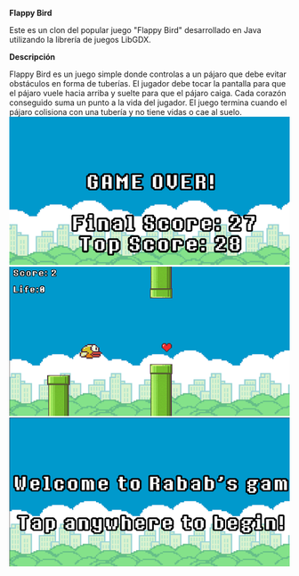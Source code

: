 **Flappy Bird**

Este es un clon del popular juego "Flappy Bird" desarrollado en Java utilizando la librería de juegos LibGDX.

**Descripción**

Flappy Bird es un juego simple donde controlas a un pájaro que debe evitar obstáculos en forma de tuberías. El jugador debe tocar la pantalla para que el pájaro vuele hacia arriba y suelte para que el pájaro caiga. Cada corazón conseguido suma un punto a la vida del jugador. El juego termina cuando el pájaro colisiona con una tubería y no tiene vidas o cae al suelo.
![Logo](foto1.png)
![Logo](foto0.png)
![Logo](foto3.png)
